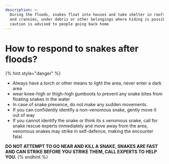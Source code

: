 ```yaml
---
description: >-
  During the floods, snakes float into houses and take shelter in roofs, nooks
  and crannies, under debris or other belongings where hiding is possible. Thus
  caution is advised to people going back home
---
```


# How to respond to snakes after floods?

{% hint style="danger" %}
* Always have a torch or other means to light the area, never enter a dark area
* wear knee-high or thigh-high gumboots to prevent any snake bites from floating snakes in the water
* In case of snake presence, do not make any sudden movements.
* If you can confidently identify a non-venomous snake, gently move it out of way
* If you cannot identify the snake or think its s venomous snake, call for snake rescue experts immediately and move away from the area, venomous snakes may strike in self-defence, making the encounter fatal.

 **DO NOT ATTEMPT TO GO NEAR AND KILL A SNAKE, SNAKES ARE FAST AND CAN STRIKE BEFORE YOU STRIKE THEM, CALL EXPERTS TO HELP YOU.**
{% endhint %}

